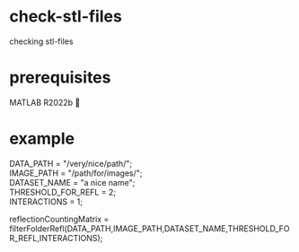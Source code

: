 # check-stl-files
checking stl-files

# prerequisites
   
   MATLAB R2022b :rose:

# example

  DATA_PATH           = "/very/nice/path/";\
  IMAGE_PATH          = "/path/for/images/";\
  DATASET_NAME        = "a nice name";\
  THRESHOLD_FOR_REFL  = 2;\
  INTERACTIONS        = 1;


reflectionCountingMatrix = filterFolderRefl(DATA_PATH,IMAGE_PATH,DATASET_NAME,THRESHOLD_FOR_REFL,INTERACTIONS);
